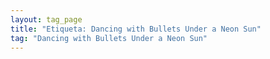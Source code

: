 ```yaml
---
layout: tag_page
title: "Etiqueta: Dancing with Bullets Under a Neon Sun"
tag: "Dancing with Bullets Under a Neon Sun"
---
```

